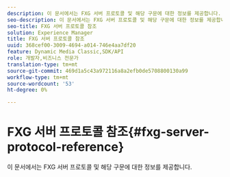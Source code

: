 ```yaml
---
description: 이 문서에서는 FXG 서버 프로토콜 및 해당 구문에 대한 정보를 제공합니다.
seo-description: 이 문서에서는 FXG 서버 프로토콜 및 해당 구문에 대한 정보를 제공합니다.
seo-title: FXG 서버 프로토콜 참조
solution: Experience Manager
title: FXG 서버 프로토콜 참조
uuid: 368cef00-3009-4694-a014-746e4aa7df20
feature: Dynamic Media Classic,SDK/API
role: 개발자,비즈니스 전문가
translation-type: tm+mt
source-git-commit: 469d1a5c43a972116a8a2efb0de5708800130a99
workflow-type: tm+mt
source-wordcount: '53'
ht-degree: 0%

---
```



# FXG 서버 프로토콜 참조{#fxg-server-protocol-reference}

이 문서에서는 FXG 서버 프로토콜 및 해당 구문에 대한 정보를 제공합니다.

